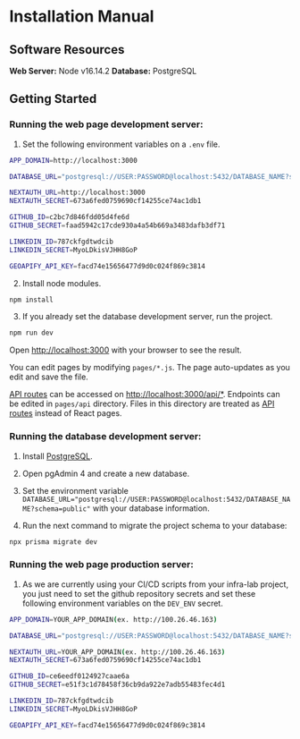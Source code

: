 # Installation Manual

## Software Resources

**Web Server:** Node v16.14.2
**Database:** PostgreSQL

## Getting Started

### Running the web page development server:

1. Set the following environment variables on a `.env` file.
```bash
APP_DOMAIN=http://localhost:3000

DATABASE_URL="postgresql://USER:PASSWORD@localhost:5432/DATABASE_NAME?schema=public"

NEXTAUTH_URL=http://localhost:3000
NEXTAUTH_SECRET=673a6fed0759690cf14255ce74ac1db1

GITHUB_ID=c2bc7d846fdd05d4fe6d
GITHUB_SECRET=faad5942c17cde930a4a54b669a3483dafb3df71

LINKEDIN_ID=787ckfgdtwdcib
LINKEDIN_SECRET=MyoLDkisVJHH8GoP

GEOAPIFY_API_KEY=facd74e15656477d9d0c024f869c3814
```

2. Install node modules.
```bash
npm install
```

3. If you already set the database development server, run the project.
```bash
npm run dev
```

Open [http://localhost:3000](http://localhost:3000) with your browser to see the result.

You can edit pages by modifying `pages/*.js`. The page auto-updates as you edit and save the file.

[API routes](https://nextjs.org/docs/api-routes/introduction) can be accessed on [http://localhost:3000/api/*](http://localhost:3000/api). Endpoints can be edited in `pages/api` directory. Files in this directory are treated as [API routes](https://nextjs.org/docs/api-routes/introduction) instead of React pages.

### Running the database development server:

1. Install [PostgreSQL](https://www.postgresql.org/download/).

2. Open pgAdmin 4 and create a new database.

3. Set the environment variable `DATABASE_URL="postgresql://USER:PASSWORD@localhost:5432/DATABASE_NAME?schema=public"` with your database information.

4. Run the next command to migrate the project schema to your database:
```bash
npx prisma migrate dev
```

### Running the web page production server:

1. As we are currently using your CI/CD scripts from your infra-lab project, you just need to set the github repository secrets and set these following environment variables on the `DEV_ENV` secret.
```bash
APP_DOMAIN=YOUR_APP_DOMAIN(ex. http://100.26.46.163)

DATABASE_URL="postgresql://USER:PASSWORD@localhost:5432/DATABASE_NAME?schema=public"

NEXTAUTH_URL=YOUR_APP_DOMAIN(ex. http://100.26.46.163)
NEXTAUTH_SECRET=673a6fed0759690cf14255ce74ac1db1

GITHUB_ID=ce6eedf0124927caae6a
GITHUB_SECRET=e51f3c1d78458f36cb9da922e7adb55483fec4d1

LINKEDIN_ID=787ckfgdtwdcib
LINKEDIN_SECRET=MyoLDkisVJHH8GoP

GEOAPIFY_API_KEY=facd74e15656477d9d0c024f869c3814
```
